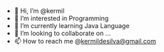 - 👋 Hi, I’m @kermil
- 👀 I’m interested in Programming
- 🌱 I’m currently learning Java Language
- 💞️ I’m looking to collaborate on ...
- 📫 How to reach me @kermildesilva@gmail.com

<!---
kermil/kermil is a ✨ special ✨ repository because its `README.md` (this file) appears on your GitHub profile.
You can click the Preview link to take a look at your changes.
--->
